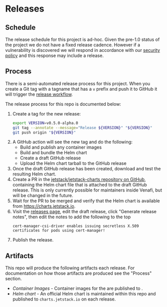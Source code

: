 # Releases

## Schedule

The release schedule for this project is ad-hoc. Given the pre-1.0 status of the project we do not have a fixed release cadence. However if a vulnerability is discovered we will respond in accordance with our [security policy](https://github.com/cert-manager/community/blob/main/SECURITY.md) and this response may include a release.

## Process

There is a semi-automated release process for this project. When you create a Git tag with a tagname that has a `v` prefix and push it to GitHub it will trigger the [release workflow].

The release process for this repo is documented below:

1. Create a tag for the new release:
    ```sh
   export VERSION=v0.5.0-alpha.0
   git tag --annotate --message="Release ${VERSION}" "${VERSION}"
   git push origin "${VERSION}"
   ```
2. A GitHub action will see the new tag and do the following:
    - Build and publish any container images
    - Build and bundle the Helm chart
    - Create a draft GitHub release
    - Upload the Helm chart tarball to the GitHub release
3. Once the draft GitHub release has been created, download and test the resulting Helm chart.
4. Create a PR in the [jetstack/jetstack-charts repository on GitHub](https://github.com/jetstack/jetstack-charts), containing the Helm chart file that is attached to the draft GitHub release. This is only currently possible for maintainers inside Venafi, but will be changed in the future.
5. Wait for the PR to be merged and verify that the Helm chart is available from https://charts.jetstack.io.
6. Visit the [releases page], edit the draft release, click "Generate release notes", then edit the notes to add the following to the top
    ```
    cert-manager-csi-driver enables issuing secretless X.509 certificates for pods using cert-manager!
    ```
7. Publish the release.

## Artifacts

This repo will produce the following artifacts each release. For documentation on how those artifacts are produced see the "Process" section.

- *Container Images* - Container images for the are published to . 
- *Helm chart* - An official Helm chart is maintained within this repo and published to `charts.jetstack.io` on each release.

[release workflow]: https://github.com/cert-manager/csi-driver/actions/workflows/release.yaml
[releases page]: https://github.com/cert-manager/csi-driver/releases